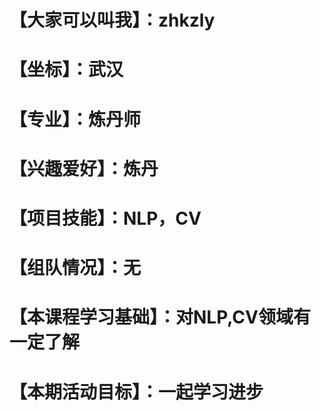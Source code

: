 # 【大家可以叫我】：zhkzly
# 【坐标】：武汉
# 【专业】：炼丹师
# 【兴趣爱好】：炼丹
# 【项目技能】：NLP，CV
# 【组队情况】：无
# 【本课程学习基础】：对NLP,CV领域有一定了解
# 【本期活动目标】：一起学习进步
